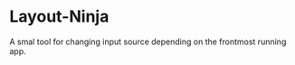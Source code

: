 Layout-Ninja
============

A smal tool for changing input source depending on the frontmost running app.
